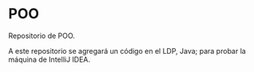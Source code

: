 # POO
Repositorio de POO.

A este repositorio se agregará un código en el LDP, Java; para probar la máquina de IntelliJ IDEA.
